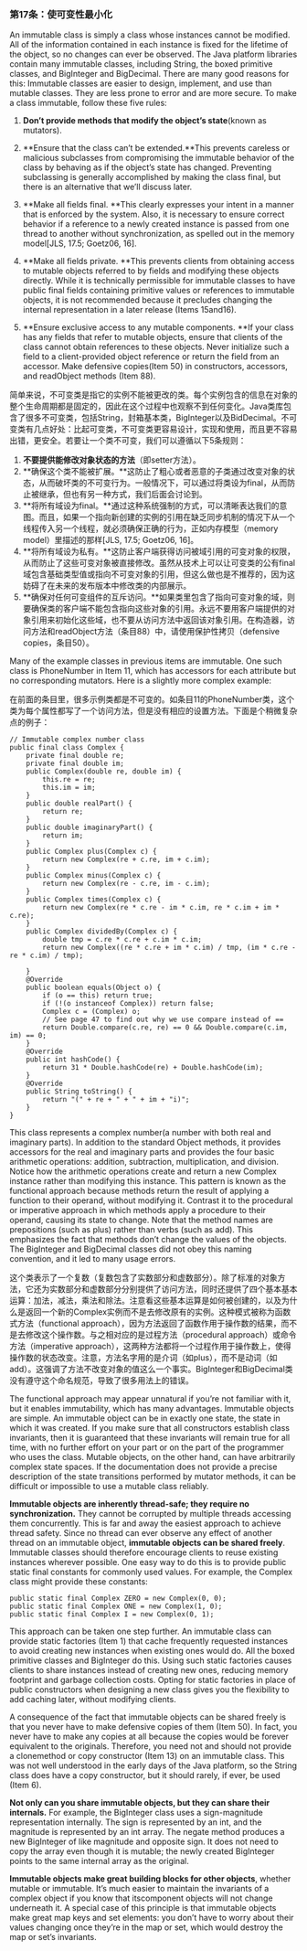 ### 第17条：使可变性最小化

An immutable class is simply a class whose instances cannot be modified. All of the information contained in each instance is fixed for the lifetime of the object, so no changes can ever be observed. The Java platform libraries contain many immutable classes, including String, the boxed primitive classes, and BigInteger and BigDecimal. There are many good reasons for this: Immutable classes are easier to design, implement, and use than mutable classes. They are less prone to error and are more secure. To make a class immutable, follow these five rules:

1. **Don’t provide methods that modify the object’s state**\(known as mutators\).
2. **Ensure that the class can’t be extended.**This prevents careless or malicious subclasses from compromising the immutable behavior of the class by behaving as if the object’s state has changed. Preventing subclassing is generally accomplished by making the class final, but there is an alternative that we’ll discuss later.

3. **Make all fields final. **This clearly expresses your intent in a manner that is enforced by the system. Also, it is necessary to ensure correct behavior if a reference to a newly created instance is passed from one thread to another without synchronization, as spelled out in the memory model\[JLS, 17.5; Goetz06, 16\].

4. **Make all fields private. **This prevents clients from obtaining access to mutable objects referred to by fields and modifying these objects directly. While it is technically permissible for immutable classes to have public final fields containing primitive values or references to immutable objects, it is not recommended because it precludes changing the internal representation in a later release \(Items 15and16\).

5. **Ensure exclusive access to any mutable components. **If your class has any fields that refer to mutable objects, ensure that clients of the class cannot obtain references to these objects. Never initialize such a field to a client-provided object reference or return the field from an accessor. Make defensive copies\(Item 50\) in constructors, accessors, and readObject methods \(Item 88\).

简单来说，不可变类是指它的实例不能被更改的类。每个实例包含的信息在对象的整个生命周期都是固定的，因此在这个过程中也观察不到任何变化。Java类库包含了很多不可变类，包括String，封箱基本类，BigInteger以及BidDecimal。不可变类有几点好处：比起可变类，不可变类更容易设计，实现和使用，而且更不容易出错，更安全。若要让一个类不可变，我们可以遵循以下5条规则：

1. **不要提供能修改对象状态的方法**（即setter方法）。
2. **确保这个类不能被扩展。**这防止了粗心或者恶意的子类通过改变对象的状态，从而破坏类的不可变行为。一般情况下，可以通过将类设为final，从而防止被继承，但也有另一种方式，我们后面会讨论到。
3. **将所有域设为final。**通过这种系统强制的方式，可以清晰表达我们的意图。而且，如果一个指向新创建的实例的引用在缺乏同步机制的情况下从一个线程传入另一个线程，就必须确保正确的行为，正如内存模型（memory model）里描述的那样\[JLS, 17.5; Goetz06, 16\]。
4. **将所有域设为私有。**这防止客户端获得访问被域引用的可变对象的权限，从而防止了这些可变对象被直接修改。虽然从技术上可以让可变类的公有final域包含基础类型值或指向不可变对象的引用，但这么做也是不推荐的，因为这妨碍了在未来的发布版本中修改类的内部展示。
5. **确保对任何可变组件的互斥访问。**如果类里包含了指向可变对象的域，则要确保类的客户端不能包含指向这些对象的引用。永远不要用客户端提供的对象引用来初始化这些域，也不要从访问方法中返回该对象引用。在构造器，访问方法和readObject方法（条目88）中，请使用保护性拷贝（defensive copies，条目50）。

Many of the example classes in previous items are immutable. One such class is PhoneNumber in Item 11, which has accessors for each attribute but no corresponding mutators. Here is a slightly more complex example:

在前面的条目里，很多示例类都是不可变的。如条目11的PhoneNumber类，这个类为每个属性都写了一个访问方法，但是没有相应的设置方法。下面是个稍微复杂点的例子：

```
// Immutable complex number class 
public final class Complex {
    private final double re; 
    private final double im;
    public Complex(double re, double im) { 
        this.re = re;
        this.im = im;
    }
    public double realPart() { 
        return re; 
    } 
    public double imaginaryPart() { 
        return im; 
    }
    public Complex plus(Complex c) {
        return new Complex(re + c.re, im + c.im);
    }
    public Complex minus(Complex c) { 
        return new Complex(re - c.re, im - c.im);
    }
    public Complex times(Complex c) {
        return new Complex(re * c.re - im * c.im, re * c.im + im * c.re); 
    }
    public Complex dividedBy(Complex c) {
        double tmp = c.re * c.re + c.im * c.im;
        return new Complex((re * c.re + im * c.im) / tmp, (im * c.re - re * c.im) / tmp);

    }
    @Override 
    public boolean equals(Object o) { 
        if (o == this) return true;
        if (!(o instanceof Complex)) return false;
        Complex c = (Complex) o;
        // See page 47 to find out why we use compare instead of == 
        return Double.compare(c.re, re) == 0 && Double.compare(c.im, im) == 0; 
    }
    @Override 
    public int hashCode() {
        return 31 * Double.hashCode(re) + Double.hashCode(im);
    }
    @Override 
    public String toString() { 
        return "(" + re + " + " + im + "i)";
    } 
}
```

This class represents a complex number\(a number with both real and imaginary parts\). In addition to the standard Object methods, it provides accessors for the real and imaginary parts and provides the four basic arithmetic operations: addition, subtraction, multiplication, and division. Notice how the arithmetic operations create and return a new Complex instance rather than modifying this instance. This pattern is known as the functional approach because methods return the result of applying a function to their operand, without modifying it. Contrast it to the procedural or imperative approach in which methods apply a procedure to their operand, causing its state to change. Note that the method names are prepositions \(such as plus\) rather than verbs \(such as add\). This emphasizes the fact that methods don’t change the values of the objects. The BigInteger and BigDecimal classes did not obey this naming convention, and it led to many usage errors.

这个类表示了一个复数（复数包含了实数部分和虚数部分）。除了标准的对象方法，它还为实数部分和虚数部分分别提供了访问方法，同时还提供了四个基本基本运算：加法，减法，乘法和除法。注意看这些基本运算是如何被创建的，以及为什么是返回一个新的Complex实例而不是去修改原有的实例。这种模式被称为函数式方法（functional approach），因为方法返回了函数作用于操作数的结果，而不是去修改这个操作数。与之相对应的是过程方法（procedural approach）或命令方法（imperative approach），这两种方法都将一个过程作用于操作数上，使得操作数的状态改变。注意，方法名字用的是介词（如plus），而不是动词（如add）。这强调了方法不改变对象的值这么一个事实。BigInteger和BigDecimal类没有遵守这个命名规范，导致了很多用法上的错误。

The functional approach may appear unnatural if you’re not familiar with it, but it enables immutability, which has many advantages. Immutable objects are simple. An immutable object can be in exactly one state, the state in which it was created. If you make sure that all constructors establish class invariants, then it is guaranteed that these invariants will remain true for all time, with no further effort on your part or on the part of the programmer who uses the class. Mutable objects, on the other hand, can have arbitrarily complex state spaces. If the documentation does not provide a precise description of the state transitions performed by mutator methods, it can be difficult or impossible to use a mutable class reliably.



**Immutable objects are inherently thread-safe; they require no synchronization.** They cannot be corrupted by multiple threads accessing them concurrently. This is far and away the easiest approach to achieve thread safety. Since no thread can ever observe any effect of another thread on an immutable object, **immutable objects can be shared freely**. Immutable classes should therefore encourage clients to reuse existing instances wherever possible. One easy way to do this is to provide public static final constants for commonly used values. For example, the Complex class might provide these constants:

```
public static final Complex ZERO = new Complex(0, 0);
public static final Complex ONE = new Complex(1, 0);
public static final Complex I = new Complex(0, 1);
```

This approach can be taken one step further. An immutable class can provide static factories \(Item 1\) that cache frequently requested instances to avoid creating new instances when existing ones would do. All the boxed primitive classes and BigInteger do this. Using such static factories causes clients to share instances instead of creating new ones, reducing memory footprint and garbage collection costs. Opting for static factories in place of public constructors when designing a new class gives you the flexibility to add caching later, without modifying clients.

A consequence of the fact that immutable objects can be shared freely is that you never have to make defensive copies of them \(Item 50\). In fact, you never have to make any copies at all because the copies would be forever equivalent to the originals. Therefore, you need not and should not provide a clonemethod or copy constructor \(Item 13\) on an immutable class. This was not well understood in the early days of the Java platform, so the String class does have a copy constructor, but it should rarely, if ever, be used \(Item 6\).

**Not only can you share immutable objects, but they can share their internals.** For example, the BigInteger class uses a sign-magnitude representation internally. The sign is represented by an int, and the magnitude is represented by an int array. The negate method produces a new BigInteger of like magnitude and opposite sign. It does not need to copy the array even though it is mutable; the newly created BigInteger points to the same internal array as the original.

**Immutable objects make great building blocks for other objects**, whether mutable or immutable. It’s much easier to maintain the invariants of a complex object if you know that itscomponent objects will not change underneath it. A special case of this principle is that immutable objects make great map keys and set elements: you don’t have to worry about their values changing once they’re in the map or set, which would destroy the map or set’s invariants.

